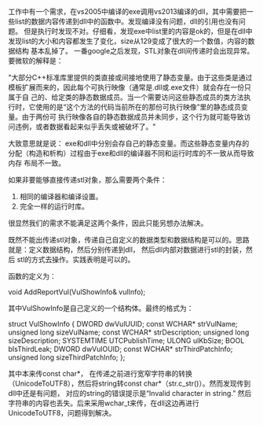工作中有一个需求，在vs2005中编译的exe调用vs2013编译的dll，其中需要把一些list的数据内容传递到dll中的函数中。发现编译没有问题，dll的引用也没有问题。
但是执行时发现不对。仔细看，发现exe中list里的内容是ok的，但是在dll中发现list的大小和内容都发生了变化，size从129变成了很大的一个数值，内容的数据结构
基本乱掉了。
一番google之后发现，STL对象在dll间传递时会出现异常。要微软的解释是：

 "大部分C++标准库里提供的类直接或间接地使用了静态变量。由于这些类是通过模板扩展而来的，因此每个可执行映像（通常是.dll或.exe文件）就会存在一份只属于自
 己的、给定类的静态数据成员。当一个需要访问这些静态成员的类方法执行时，它使用的是“这个方法的代码当前所在的那份可执行映像”里的静态成员变量。由于两份可
 执行映像各自的静态数据成员并未同步，这个行为就可能导致访问违例，或者数据看起来似乎丢失或被破坏了。"
 
大致意思就是说： exe和dll中分别会存自己的静态变量。而这些静态变量内存的分配（构造和析构）过程由于exe和dll的编译器不同和运行时库的不一致从而导致内存
布局不一致。

如果非要能够直接传递stl对象，那么需要两个条件：
1. 相同的编译器和编译设置。
2. 完全一样的运行时库。

很显然我们的需求不能满足这两个条件，因此只能另想办法解决。

既然不能出传递stl对象，传递自己自定义的数据类型和数据结构是可以的。思路就是：定义数据结构，然后分别传递到dll， 然后dll内部对数据进行stl的封装，然后
stl的方式去操作。实践表明是可以的。

函数的定义为：

void AddReportVul(VulShowInfo& vulInfo);

其中VulShowInfo是自己定义的一个结构体。最终的格式为：
 
 struct VulShowInfo
	{
		DWORD         dwVulUUID;
		const WCHAR*  strVulName;
		unsigned long sizeVulName;
		const WCHAR*  strDescription;
		unsigned long sizeDescription;
		SYSTEMTIME    UTCPublishTime;
		ULONG         ulKbSize;
		BOOL          bIsThirdLeak;
		DWORD		  dwVulOUID;
		const WCHAR*  strThirdPatchInfo;
		unsigned long sizeThirdPatchInfo;
	};
  
其中本来传const char*， 在传递之前进行宽窄字符串的转换（UnicodeToUTF8），然后将string转const char*（str.c_str()）。然而发现传到dll中还是有问题，
对应的string的错误提示是“Invalid character in string.”
然后字符串的内容也丢失。后来采用wchar_t来传，在dll这边再进行UnicodeToUTF8，问题得到解决。
